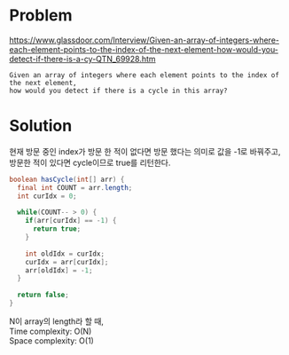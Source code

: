 # Problem
https://www.glassdoor.com/Interview/Given-an-array-of-integers-where-each-element-points-to-the-index-of-the-next-element-how-would-you-detect-if-there-is-a-cy-QTN_69928.htm
```
Given an array of integers where each element points to the index of the next element,
how would you detect if there is a cycle in this array?
```
# Solution
현재 방문 중인 index가 방문 한 적이 없다면 방문 했다는 의미로 값을 -1로 바꿔주고, 방문한 적이 있다면 cycle이므로 true를 리턴한다.


```java
boolean hasCycle(int[] arr) {
  final int COUNT = arr.length;
  int curIdx = 0;
  
  while(COUNT-- > 0) {
    if(arr[curIdx] == -1) {
      return true;
    }
    
    int oldIdx = curIdx;
    curIdx = arr[curIdx];
    arr[oldIdx] = -1;
  }
  
  return false;
}
```
N이 array의 length라 할 때,<br/>
Time complexity: O(N)<br/>
Space complexity: O(1)
